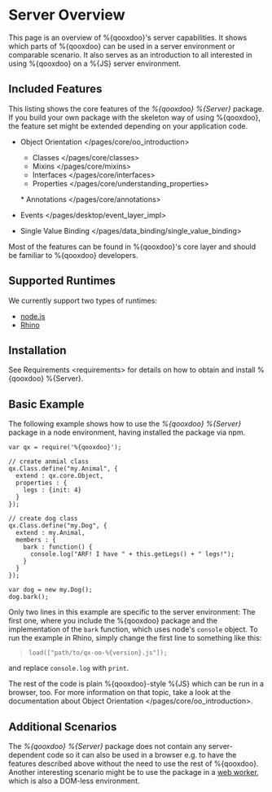 Server Overview
===============

This page is an overview of %{qooxdoo}'s server capabilities. It shows which parts of %{qooxdoo} can be used in a server environment or comparable scenario. It also serves as an introduction to all interested in using %{qooxdoo} on a %{JS} server environment.

Included Features
-----------------

This listing shows the core features of the *%{qooxdoo} %{Server}* package. If you build your own package with the skeleton way of using %{qooxdoo}, the feature set might be extended depending on your application code.

-   Object Orientation \</pages/core/oo\_introduction\>

    -   Classes \</pages/core/classes\>
    -   Mixins \</pages/core/mixins\>
    -   Interfaces \</pages/core/interfaces\>
    -   Properties \</pages/core/understanding\_properties\>

    \* Annotations \</pages/core/annotations\>
-   Events \</pages/desktop/event\_layer\_impl\>
-   Single Value Binding \</pages/data\_binding/single\_value\_binding\>

Most of the features can be found in %{qooxdoo}'s core layer and should be familiar to %{qooxdoo} developers.

Supported Runtimes
------------------

We currently support two types of runtimes:

-   [node.js](http://nodejs.org/)
-   [Rhino](http://www.mozilla.org/rhino/)

Installation
------------

See Requirements \<requirements\> for details on how to obtain and install %{qooxdoo} %{Server}.

Basic Example
-------------

The following example shows how to use the *%{qooxdoo} %{Server}* package in a node environment, having installed the package via npm.

    var qx = require('%{qooxdoo}');

    // create anmial class
    qx.Class.define("my.Animal", {
      extend : qx.core.Object,
      properties : {
        legs : {init: 4}
      }
    });

    // create dog class
    qx.Class.define("my.Dog", {
      extend : my.Animal,
      members : {
        bark : function() {
          console.log("ARF! I have " + this.getLegs() + " legs!");
        }
      }
    });

    var dog = new my.Dog();
    dog.bark();

Only two lines in this example are specific to the server environment: The first one, where you include the %{qooxdoo} package and the implementation of the `bark` function, which uses node's `console` object. To run the example in Rhino, simply change the first line to something like this:

>     load(["path/to/qx-oo-%{version}.js"]);

and replace `console.log` with `print`.

The rest of the code is plain %{qooxdoo}-style %{JS} which can be run in a browser, too. For more information on that topic, take a look at the documentation about Object Orientation \</pages/core/oo\_introduction\>.

Additional Scenarios
--------------------

The *%{qooxdoo} %{Server}* package does not contain any server-dependent code so it can also be used in a browser e.g. to have the features described above without the need to use the rest of %{qooxdoo}. Another interesting scenario might be to use the package in a [web worker](https://developer.mozilla.org/en/Using_web_workers), which is also a DOM-less environment.
